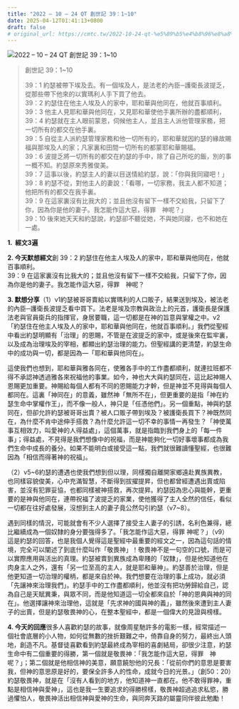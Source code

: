 ```yaml
---
title: "2022 – 10 – 24 QT 創世記 39：1~10"
date: 2025-04-12T01:41:13+0800
draft: false
# original_url: https://cmtc.tw/2022-10-24-qt-%e5%89%b5%e4%b8%96%e8%a8%98-39%ef%bc%9a110
---
```


![2022 – 10 – 24 QT 創世記 39：1~10](/images/qt.jpg  "2022 – 10 – 24 QT 創世記 39：1~10")

> 創世記 39：1~10
>
> 39：1 約瑟被帶下埃及去。有一個埃及人，是法老的內臣─護衛長波提乏，從那些帶下他來的以實瑪利人手下買了他去。  
> 39：2 約瑟住在他主人埃及人的家中，耶和華與他同在，他就百事順利。  
> 39：3 他主人見耶和華與他同在，又見耶和華使他手裏所辦的盡都順利，  
> 39：4 約瑟就在主人眼前蒙恩，伺候他主人，並且主人派他管理家務，把一切所有的都交在他手裏。  
> 39：5 自從主人派約瑟管理家務和他一切所有的，耶和華就因約瑟的緣故賜福與那埃及人的家；凡家裏和田間一切所有的都蒙耶和華賜福。  
> 39：6 波提乏將一切所有的都交在約瑟的手中，除了自己所吃的飯，別的事一概不知。約瑟原來秀雅俊美。  
> 39：7 這事以後，約瑟主人的妻以目送情給約瑟，說：「你與我同寢吧！」  
> 39：8 約瑟不從，對他主人的妻說：「看哪，一切家務，我主人都不知道；他把所有的都交在我手裏。  
> 39：9 在這家裏沒有比我大的；並且他沒有留下一樣不交給我，只留下了你，因為你是他的妻子。我怎能作這大惡，得罪　神呢？」  
> 39：10 後來她天天和約瑟說，約瑟卻不聽從她，不與她同寢，也不和她在一處。

**1.  經文3遍**

**2. 今天默想經文**創 39：2 約瑟住在他主人埃及人的家中，耶和華與他同在，他就百事順利。  
39：9 在這家裏沒有比我大的；並且他沒有留下一樣不交給我，只留下了你，因為你是他的妻子。我怎能作這大惡，得罪　神呢？

**3. 默想分享**（1）v1約瑟被哥哥賣給以實瑪利的人口販子，結果送到埃及，被法老的內臣─護衛長波提乏看中買下。法老是埃及宗教與政治上的元首，護衛長是保護法老與官員衛兵的指揮官，身居要職，這一切都是在神的旨意與掌權之中。v2「約瑟住在他主人埃及人的家中，耶和華與他同在，他就百事順利。」我們從聖經中看出約瑟明顯有「治理」的恩賜，不管是在波提乏的家中，或是後來在監牢裏，以及成為治理埃及的宰相，都顯出約瑟治理的能力。但聖經講的更清楚，約瑟生命中的成功與一切，都是因為—「耶和華與他同在」。

這使我們也想到，耶和華與雅各同在，使雅各手中的工作盡都順利，就連拉班都不得不承認神透過雅各來祝福他的事業。如今，神也大大與約瑟同在，這比起神賜人恩賜更加重要。神賜給每個人都有不同的恩賜能力才幹，但是神並不見得與每個人都同在。這裏「神同在」的意義，雖然神「無所不在」，但更重要的是指「神在約瑟生命中掌權作王」，而不像一般人，神只是「任憑他們」。另一個重點，神與約瑟同在，但卻允許約瑟被哥哥出賣？被人口販子帶到埃及？被護衛長買下？神既然同在，為什麼不肯中途伸手搭救？為什麼允許這一切不幸的事情一再發生？「神使萬事互相效力，叫愛神的人得益處」，這個萬事，就是指臨到我們身上的「每一件事」；得益處，不見得是我們想像中的祝福，而是神能夠化一切好事壞事都成為我們生命中成長的養分。如果不能明白或接受這一點，我們就很難讀懂聖經，也很難因為「相信而得著神的祝福」。

（2）v5~6約瑟的遭遇也使我們想到但以理，同樣獨自離開家鄉遠赴異族異教，也同樣容貌俊美，心中充滿智慧，不斷得到拔擢提昇，但也都曾經遭遇出賣或陷害，並沒有犯罪妥協，也都同樣被神搭救，再次提昇。約瑟因為忠心與能幹，更重要的是神與他同在，連帶祝福了波提乏的家業，使他獲得了主人全然的信任，看似一切都在往好處發展，沒想到主人的妻子竟公然勾引約瑟（v7~8）。

遇到同樣的情況，可能就會有不少人選擇了接受主人妻子的引誘，名利色兼得，總比繼續成為一個奴隸的身分要強得多了。「我怎能作這大惡，得罪 神呢？」（v9）這是約瑟的回答，也是我個人覺得這是聖經中最重要的經文之一，因為這句話的情境，完全可以闡述了到底什麼叫作「敬畏神」！敬畏神不是一句空的口號，而是可以實際應用與活出的真理。約瑟被賣到異族成為卑賤的「奴隸」，但是他知道他在肉身主人之外，還有「另一位至高的主人，就是耶和華神」。約瑟善於治理，但是他更知道一切治理的權柄，都是來自於神。我們想要在治理的事上成功，就必須「先讓神來治理我們」。約瑟手中的工作盡都順利，他並沒有把功勞歸給自己，認為自己是天賦異秉，與眾不同，而是他知道這一切全都來自於「神的恩典與神的同在」。他選擇讓神來治理他，這就是「先求神的國與神的義」，雖然後來遭到主人妻子的出賣，但是約瑟敬畏神的心，在整本聖經中，都是一個偉大的見證與榜樣。

**4. 今天的回應**很多人喜歡約瑟的故事，就像周星馳許多的電影一樣，經常描述一個社會底層的小人物，如何從無數的挫折艱難之中，倚靠自身的努力，最終出人頭地，創造不凡。基督徒喜歡看到約瑟最終成為宰相的喜劇結局，卻很少注意，約瑟生命中有二個重要的得勝，第一個就是敬畏神：「我怎能作這大惡，得罪　神呢？」；第二個就是他相信神的美意，願意饒恕他的兄長：「從前你們的意思是要害我，但神的意思原是好的，要保全許多人的性命，成就今日的光景。」（創50：20）約瑟敬畏神，就是在「沒有人看到的地方，他知道神一直都在。他不敢得罪神，重點是相信神與愛神」，這也是我一生要追求的得勝榜樣，敬畏神超過追求私慾，勝過懼怕人，敬畏神活出相信神與愛神的生命，與同奔天路的屬靈同伴彼此勉勵！